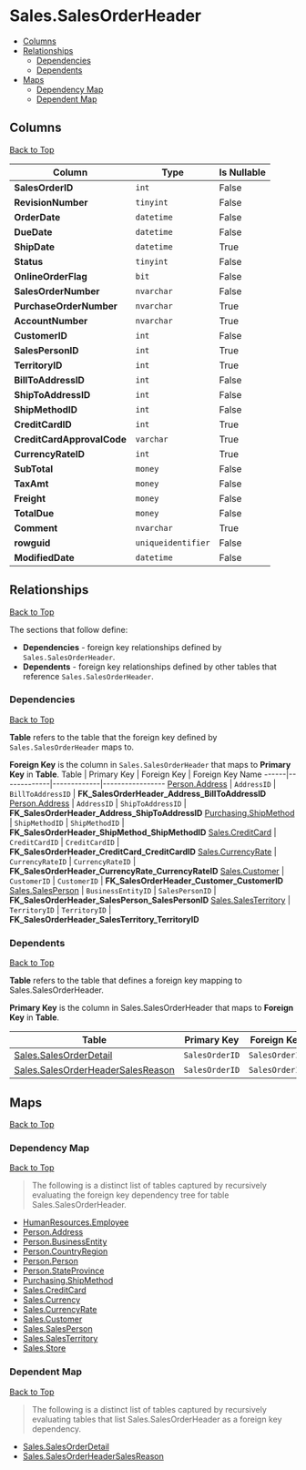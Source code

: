 # Sales.SalesOrderHeader

* [Columns](#columns)
* [Relationships](#relationships)
    * [Dependencies](#dependencies)
    * [Dependents](#dependents)
* [Maps](#maps)
    * [Dependency Map](#dependency-map)
    * [Dependent Map](#dependent-map)

## Columns
[Back to Top](#salessalesorderheader)

Column | Type | Is Nullable
-------|------|------------
**SalesOrderID** | `int` | False
**RevisionNumber** | `tinyint` | False
**OrderDate** | `datetime` | False
**DueDate** | `datetime` | False
**ShipDate** | `datetime` | True
**Status** | `tinyint` | False
**OnlineOrderFlag** | `bit` | False
**SalesOrderNumber** | `nvarchar` | False
**PurchaseOrderNumber** | `nvarchar` | True
**AccountNumber** | `nvarchar` | True
**CustomerID** | `int` | False
**SalesPersonID** | `int` | True
**TerritoryID** | `int` | True
**BillToAddressID** | `int` | False
**ShipToAddressID** | `int` | False
**ShipMethodID** | `int` | False
**CreditCardID** | `int` | True
**CreditCardApprovalCode** | `varchar` | True
**CurrencyRateID** | `int` | True
**SubTotal** | `money` | False
**TaxAmt** | `money` | False
**Freight** | `money` | False
**TotalDue** | `money` | False
**Comment** | `nvarchar` | True
**rowguid** | `uniqueidentifier` | False
**ModifiedDate** | `datetime` | False

## Relationships
[Back to Top](#salessalesorderheader)


The sections that follow define:
* **Dependencies** - foreign key relationships defined by `Sales.SalesOrderHeader`.
* **Dependents** - foreign key relationships defined by other tables that reference `Sales.SalesOrderHeader`.

### Dependencies
[Back to Top](#salessalesorderheader)


**Table** refers to the table that the foreign key defined by `Sales.SalesOrderHeader` maps to.

**Foreign Key** is the column in `Sales.SalesOrderHeader` that maps to **Primary Key** in **Table**.
Table | Primary Key | Foreign Key | Foreign Key Name
------|-------------|-------------|-----------------
[Person.Address](../Person/Address.md) | `AddressID` | `BillToAddressID` | **FK_SalesOrderHeader_Address_BillToAddressID**
[Person.Address](../Person/Address.md) | `AddressID` | `ShipToAddressID` | **FK_SalesOrderHeader_Address_ShipToAddressID**
[Purchasing.ShipMethod](../Purchasing/ShipMethod.md) | `ShipMethodID` | `ShipMethodID` | **FK_SalesOrderHeader_ShipMethod_ShipMethodID**
[Sales.CreditCard](./CreditCard.md) | `CreditCardID` | `CreditCardID` | **FK_SalesOrderHeader_CreditCard_CreditCardID**
[Sales.CurrencyRate](./CurrencyRate.md) | `CurrencyRateID` | `CurrencyRateID` | **FK_SalesOrderHeader_CurrencyRate_CurrencyRateID**
[Sales.Customer](./Customer.md) | `CustomerID` | `CustomerID` | **FK_SalesOrderHeader_Customer_CustomerID**
[Sales.SalesPerson](./SalesPerson.md) | `BusinessEntityID` | `SalesPersonID` | **FK_SalesOrderHeader_SalesPerson_SalesPersonID**
[Sales.SalesTerritory](./SalesTerritory.md) | `TerritoryID` | `TerritoryID` | **FK_SalesOrderHeader_SalesTerritory_TerritoryID**

### Dependents
[Back to Top](#salessalesorderheader)

**Table** refers to the table that defines a foreign key mapping to Sales.SalesOrderHeader.

**Primary Key** is the column in Sales.SalesOrderHeader that maps to **Foreign Key** in **Table**.

Table | Primary Key | Foreign Key | Foreign Key Name
------|-------------|-------------|-----------------
[Sales.SalesOrderDetail](./SalesOrderDetail.md) | `SalesOrderID` | `SalesOrderID` | **FK_SalesOrderDetail_SalesOrderHeader_SalesOrderID**
[Sales.SalesOrderHeaderSalesReason](./SalesOrderHeaderSalesReason.md) | `SalesOrderID` | `SalesOrderID` | **FK_SalesOrderHeaderSalesReason_SalesOrderHeader_SalesOrderID**

## Maps
[Back to Top](#salessalesorderheader)

### Dependency Map
[Back to Top](#salessalesorderheader)

> The following is a distinct list of tables captured by recursively evaluating the foreign key dependency tree for table Sales.SalesOrderHeader.

* [HumanResources.Employee](../HumanResources/Employee.md)
* [Person.Address](../Person/Address.md)
* [Person.BusinessEntity](../Person/BusinessEntity.md)
* [Person.CountryRegion](../Person/CountryRegion.md)
* [Person.Person](../Person/Person.md)
* [Person.StateProvince](../Person/StateProvince.md)
* [Purchasing.ShipMethod](../Purchasing/ShipMethod.md)
* [Sales.CreditCard](./CreditCard.md)
* [Sales.Currency](./Currency.md)
* [Sales.CurrencyRate](./CurrencyRate.md)
* [Sales.Customer](./Customer.md)
* [Sales.SalesPerson](./SalesPerson.md)
* [Sales.SalesTerritory](./SalesTerritory.md)
* [Sales.Store](./Store.md)

### Dependent Map
[Back to Top](#salessalesorderheader)

> The following is a distinct list of tables captured by recursively evaluating tables that list Sales.SalesOrderHeader as a foreign key dependency.

* [Sales.SalesOrderDetail](./SalesOrderDetail.md)
* [Sales.SalesOrderHeaderSalesReason](./SalesOrderHeaderSalesReason.md)


